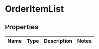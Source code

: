 # OrderItemList

## Properties
Name | Type | Description | Notes
------------ | ------------- | ------------- | -------------
